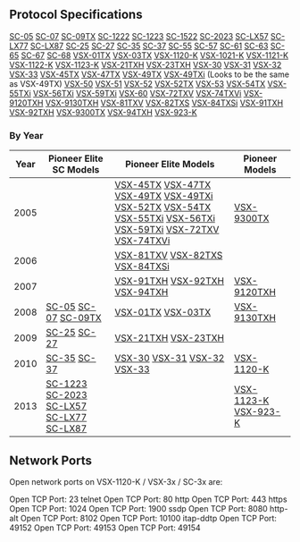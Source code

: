 ## Protocol Specifications

[SC-05](SC-05_RS232C.pdf)
[SC-07](SC-07_RS232C.pdf)
[SC-09TX](SC-09TX_RS232C.pdf)
[SC-1222](SC-1x22_SC-6x_VSX-1122-K_VSX-60_IP_RS232C.xls)
[SC-1223](SC-LXx7_SC-xx23_VSX-xx23-K_IP_RS232.xls)
[SC-1522](SC-1x22_SC-6x_VSX-1122-K_VSX-60_IP_RS232C.xls)
[SC-2023](SC-LXx7_SC-xx23_VSX-xx23-K_IP_RS232.xls)
[SC-LX57](SC-LXx7_SC-xx23_VSX-xx23-K_IP_RS232.xls)
[SC-LX77](SC-LXx7_SC-xx23_VSX-xx23-K_IP_RS232.xls)
[SC-LX87](SC-LXx7_SC-xx23_VSX-xx23-K_IP_RS232.xls)
[SC-25](SC-2x_VSX-2xTXH_RS232C.pdf)
[SC-27](SC-2x_VSX-2xTXH_RS232C.pdf)
[SC-35](SC-3x_VSX-1120-K_VSX_3x_IP_RS232C.pdf)
[SC-37](SC-3x_VSX-1120-K_VSX_3x_IP_RS232C.pdf)
[SC-55](SC-5x_VSX-1x21-K_VSX-5x_IP_RS232C.xls)
[SC-57](SC-5x_VSX-1x21-K_VSX-5x_IP_RS232C.xls)
[SC-61](SC-1x22_SC-6x_VSX-1122-K_VSX-60_IP_RS232C.xls)
[SC-63](SC-1x22_SC-6x_VSX-1122-K_VSX-60_IP_RS232C.xls)
[SC-65](SC-1x22_SC-6x_VSX-1122-K_VSX-60_IP_RS232C.xls)
[SC-67](SC-1x22_SC-6x_VSX-1122-K_VSX-60_IP_RS232C.xls)
[SC-68](SC-1x22_SC-6x_VSX-1122-K_VSX-60_IP_RS232C.xls)
[VSX-01TX](VSX-01TX_RS232C.pdf)
[VSX-03TX](VSX-03TX_RS232C.pdf)
[VSX-1120-K](SC-3x_VSX-1120-K_VSX_3x_IP_RS232C.pdf)
[VSX-1021-K](SC-5x_VSX-1x21-K_VSX-5x_IP_RS232C.xls)
[VSX-1121-K](SC-5x_VSX-1x21-K_VSX-5x_IP_RS232C.xls)
[VSX-1122-K](SC-1x22_SC-6x_VSX-1122-K_VSX-60_IP_RS232C.xls)
[VSX-1123-K](SC-LXx7_SC-xx23_VSX-xx23-K_IP_RS232.xls)
[VSX-21TXH](SC-2x_VSX-2xTXH_RS232C.pdf)
[VSX-23TXH](SC-2x_VSX-2xTXH_RS232C.pdf)
[VSX-30](SC-3x_VSX-1120-K_VSX_3x_IP_RS232C.pdf)
[VSX-31](SC-3x_VSX-1120-K_VSX_3x_IP_RS232C.pdf)
[VSX-32](SC-3x_VSX-1120-K_VSX_3x_IP_RS232C.pdf)
[VSX-33](SC-3x_VSX-1120-K_VSX_3x_IP_RS232C.pdf)
[VSX-45TX](VSX-45TX_RS232C.pdf)
[VSX-47TX](VSX-47TX_RS232C.pdf)
[VSX-49TX](VSX-49TX_RS232C.pdf)
[VSX-49TXi](VSX-49TXi_RS232C.pdf) (Looks to be the same as VSX-49TX)
[VSX-50](SC-5x_VSX-1x21-K_VSX-5x_IP_RS232C.xls)
[VSX-51](SC-5x_VSX-1x21-K_VSX-5x_IP_RS232C.xls)
[VSX-52](SC-5x_VSX-1x21-K_VSX-5x_IP_RS232C.xls)
[VSX-52TX](VSX-52TX_RS232C.pdf)
[VSX-53](SC-5x_VSX-1x21-K_VSX-5x_IP_RS232C.xls)
[VSX-54TX](VSX-54TX_RS232C.pdf)
[VSX-55TXi](VSX-55TXi_RS232C.pdf)
[VSX-56TXi](VSX-56TXi_RS232C.pdf)
[VSX-59TXi](VSX-59TXi_RS232C.pdf)
[VSX-60](SC-1x22_SC-6x_VSX-1122-K_VSX-60_IP_RS232C.xls)
[VSX-72TXV](VSX-72TXV_RS232C.pdf)
[VSX-74TXVi](VSX-74TXVi_RS232C.pdf)
[VSX-9120TXH](VSX-9120TXH_RS232C.pdf)
[VSX-9130TXH](VSX-9130TXH_RS232C.pdf)
[VSX-81TXV](VSX-81TXV_RS232C.pdf)
[VSX-82TXS](VSX-81TXS_RS232C.pdf)
[VSX-84TXSi](VSX-81TXSi_RS232C.pdf)
[VSX-91TXH](VSX-91TXH_RS232C.pdf)
[VSX-92TXH](VSX-92TXH_RS232C.pdf)
[VSX-9300TX](VSX-9300TX_RS232C.pdf)
[VSX-94TXH](VSX-94TXH_RS232C.pdf)
[VSX-923-K](SC-LXx7_SC-xx23_VSX-xx23-K_IP_RS232.xls)

### By Year

| Year | Pioneer Elite SC Models | Pioneer Elite Models | Pioneer Models |
| ---- | ----------------------- | -------------------- | -------------- |
| 2005 | | [VSX-45TX](VSX-45TX_RS232C.pdf) [VSX-47TX](VSX-47TX_RS232C.pdf) [VSX-49TX](VSX-49TX_RS232C.pdf) [VSX-49TXi](VSX-49TXi_RS232C.pdf) [VSX-52TX](VSX-52TX_RS232C.pdf) [VSX-54TX](VSX-54TX_RS232C.pdf) [VSX-55TXi](VSX-55TXi_RS232C.pdf) [VSX-56TXi](VSX-56TXi_RS232C.pdf) [VSX-59TXi](VSX-59TXi_RS232C.pdf) [VSX-72TXV](VSX-72TXV_RS232C.pdf) [VSX-74TXVi](VSX-74TXVi_RS232C.pdf) | [VSX-9300TX](VSX-9300TX_RS232C.pdf) |
| 2006 | | [VSX-81TXV](VSX-81TXV_RS232C.pdf) [VSX-82TXS](VSX-81TXS_RS232C.pdf) [VSX-84TXSi](VSX-81TXSi_RS232C.pdf) | |
| 2007 | | [VSX-91TXH](VSX-91TXH_RS232C.pdf) [VSX-92TXH](VSX-92TXH_RS232C.pdf) [VSX-94TXH](VSX-94TXH_RS232C.pdf) | [VSX-9120TXH](VSX-9120TXH_RS232C.pdf) |
| 2008 | [SC-05](SC-05_RS232C.pdf) [SC-07](SC-07_RS232C.pdf) [SC-09TX](SC-09TX_RS232C.pdf) | [VSX-01TX](VSX-01TX_RS232C.pdf) [VSX-03TX](VSX-03TX_RS232C.pdf) | [VSX-9130TXH](VSX-9130TXH_RS232C.pdf) |
| 2009 | [SC-25](SC-2x_VSX-2xTXH_RS232C.pdf) [SC-27](SC-2x_VSX-2xTXH_RS232C.pdf) | [VSX-21TXH](SC-2x_VSX-2xTXH_RS232C.pdf) [VSX-23TXH](SC-2x_VSX-2xTXH_RS232C.pdf) | |
| 2010 | [SC-35](SC-3x_VSX-1120-K_VSX_3x_IP_RS232C.pdf) [SC-37](SC-3x_VSX-1120-K_VSX_3x_IP_RS232C.pdf) | [VSX-30](SC-3x_VSX-1120-K_VSX_3x_IP_RS232C.pdf) [VSX-31](SC-3x_VSX-1120-K_VSX_3x_IP_RS232C.pdf) [VSX-32](SC-3x_VSX-1120-K_VSX_3x_IP_RS232C.pdf) [VSX-33](SC-3x_VSX-1120-K_VSX_3x_IP_RS232C.pdf) | [VSX-1120-K](SC-3x_VSX-1120-K_VSX_3x_IP_RS232C.pdf) |
| 2013 | [SC-1223](SC-LXx7_SC-xx23_VSX-xx23-K_IP_RS232.xls) [SC-2023](SC-LXx7_SC-xx23_VSX-xx23-K_IP_RS232.xls) [SC-LX57](SC-LXx7_SC-xx23_VSX-xx23-K_IP_RS232.xls) [SC-LX77](SC-LXx7_SC-xx23_VSX-xx23-K_IP_RS232.xls) [SC-LX87](SC-LXx7_SC-xx23_VSX-xx23-K_IP_RS232.xls) | | [VSX-1123-K](SC-LXx7_SC-xx23_VSX-xx23-K_IP_RS232.xls) [VSX-923-K](SC-LXx7_SC-xx23_VSX-xx23-K_IP_RS232.xls) |

## Network Ports

Open network ports on VSX-1120-K / VSX-3x / SC-3x are:

Open TCP Port: 23 telnet
Open TCP Port: 80 http
Open TCP Port: 443 https
Open TCP Port: 1024
Open TCP Port: 1900 ssdp
Open TCP Port: 8080 http-alt
Open TCP Port: 8102
Open TCP Port: 10100 itap-ddtp
Open TCP Port: 49152
Open TCP Port: 49153
Open TCP Port: 49154
